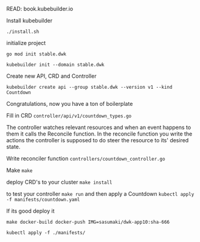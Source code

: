 READ: book.kubebuilder.io 

Install kubebuilder
```
./install.sh
```

initialize project
```
go mod init stable.dwk

kubebuilder init --domain stable.dwk
```

Create new API, CRD and Controller
```
kubebuilder create api --group stable.dwk --version v1 --kind Countdown
``` 
Congratulations, now you have a ton of boilerplate

Fill in CRD `controller/api/v1/countdown_types.go`

The controller watches relevant resources and when an event happens to them it calls the Reconcile function. In the reconcile function you write the actions the controller is supposed to do steer the resource to its' desired state.

Write reconciler function `controllers/countdown_controller.go`


Make `make`

deploy CRD's to your cluster `make install`

to test your controller `make run` and then apply a Countdown `kubectl apply -f manifests/countdown.yaml`

If its good deploy it
```
make docker-build docker-push IMG=sasumaki/dwk-app10:sha-666
```

```
kubectl apply -f ./manifests/
```

